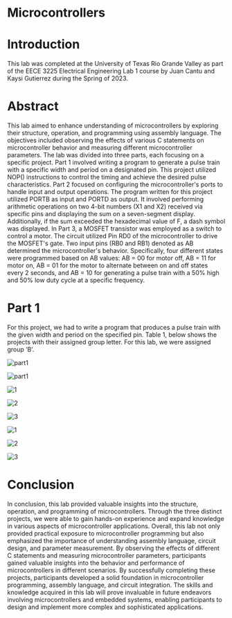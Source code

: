# Microcontrollers 

# Introduction
This lab was completed at the University of Texas Rio Grande Valley as part of the EECE 3225 Electrical Engineering Lab 1 course by Juan Cantu and Kaysi Gutierrez during the Spring of 2023.

# Abstract
This lab aimed to enhance understanding of microcontrollers by exploring their structure,
operation, and programming using assembly language. The objectives included observing the
effects of various C statements on microcontroller behavior and measuring different
microcontroller parameters. The lab was divided into three parts, each focusing on a specific
project. Part 1 involved writing a program to generate a pulse train with a specific width and
period on a designated pin. This project utilized NOP() instructions to control the timing and
achieve the desired pulse characteristics.
Part 2 focused on configuring the microcontroller's ports to handle input and output operations.
The program written for this project utilized PORTB as input and PORTD as output. It involved
performing arithmetic operations on two 4-bit numbers (X1 and X2) received via specific pins
and displaying the sum on a seven-segment display. Additionally, if the sum exceeded the
hexadecimal value of F, a dash symbol was displayed. In Part 3, a MOSFET transistor was
employed as a switch to control a motor. The circuit utilized Pin RD0 of the microcontroller to
drive the MOSFET's gate. Two input pins (RB0 and RB1) denoted as AB determined the
microcontroller's behavior. Specifically, four different states were programmed based on AB
values: AB = 00 for motor off, AB = 11 for motor on, AB = 01 for the motor to alternate between
on and off states every 2 seconds, and AB = 10 for generating a pulse train with a 50% high and
50% low duty cycle at a specific frequency.

# Part 1
For this project, we had to write a program that produces a pulse train with the given width and
period on the specified pin. Table 1, below shows the projects with their assigned group letter.
For this lab, we were assigned group ‘B’.

![part1](https://github.com/JuanCantu1/Microcontrollers/assets/109363196/c23029b4-36ed-4746-81ac-3b7b5ad022ef)

![part1](https://github.com/JuanCantu1/Microcontrollers/assets/109363196/23ee3744-e99e-4d48-b9e9-1a8c74012f93)

![1](https://github.com/JuanCantu1/Microcontrollers/assets/109363196/b38bda47-a5da-4c93-9277-454e3df26468)

![2](https://github.com/JuanCantu1/Microcontrollers/assets/109363196/52fbc0a0-2e11-4c24-b567-2979b23569aa)

![3](https://github.com/JuanCantu1/Microcontrollers/assets/109363196/3c8ad0a6-9c8e-4918-a4e1-ae973e77740f)

![1](https://github.com/JuanCantu1/Microcontrollers/assets/109363196/84ca100f-75b7-4312-a0a9-28732ad32103)

![2](https://github.com/JuanCantu1/Microcontrollers/assets/109363196/3ee3b2eb-c77f-407d-91c2-4780bf2919e0)

![3](https://github.com/JuanCantu1/Microcontrollers/assets/109363196/a60d8c4b-bdc9-41a8-98d0-0ae197aee71a)

# Conclusion 
In conclusion, this lab provided valuable insights into the structure, operation, and programming
of microcontrollers. Through the three distinct projects, we were able to gain hands-on
experience and expand knowledge in various aspects of microcontroller applications. Overall,
this lab not only provided practical exposure to microcontroller programming but also
emphasized the importance of understanding assembly language, circuit design, and parameter
measurement. By observing the effects of different C statements and measuring microcontroller
parameters, participants gained valuable insights into the behavior and performance of
microcontrollers in different scenarios. By successfully completing these projects, participants
developed a solid foundation in microcontroller programming, assembly language, and circuit
integration. The skills and knowledge acquired in this lab will prove invaluable in future
endeavors involving microcontrollers and embedded systems, enabling participants to design
and implement more complex and sophisticated applications.
